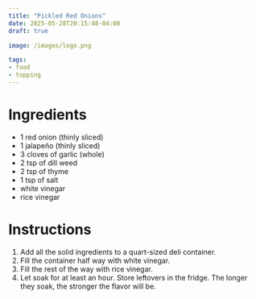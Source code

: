 ```yaml
---
title: "Pickled Red Onions"
date: 2025-05-28T20:15:48-04:00
draft: true

image: /images/logo.png

tags:
- food
- topping
---
```


# Ingredients
- 1 red onion (thinly sliced)
- 1 jalape&ntilde;o (thinly sliced)
- 3 cloves of garlic (whole)
- 2 tsp of dill weed
- 2 tsp of thyme
- 1 tsp of salt
- white vinegar
- rice vinegar

# Instructions
1. Add all the solid ingredients to a quart-sized deli container.
1. Fill the container half way with white vinegar.
1. Fill the rest of the way with rice vinegar.
1. Let soak for at least an hour. Store leftovers in the fridge. The longer they soak, the stronger the flavor will be.

<div class="footnotes">

</div>
